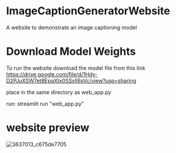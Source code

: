 # ImageCaptionGeneratorWebsite
A website to demonstrate an image captioning model

# Download Model Weights
To run the website download the model file from this link https://drive.google.com/file/d/1Hdy-D2PJuXSW7et8EpaXtx0SSxIl6sVc/view?usp=sharing

place in the same directory as web_app.py

run: streamlit run "web_app.py"

# website preview

![3637013_c675de7705](https://user-images.githubusercontent.com/77545869/226940405-1f52e4a2-772b-43da-bea9-9c8137e0bcc4.jpg)
